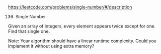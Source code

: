 https://leetcode.com/problems/single-number/#/description

136. Single Number  

Given an array of integers, every element appears twice except for one. Find that single one.  

Note:
Your algorithm should have a linear runtime complexity. Could you implement it without using extra memory?

